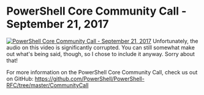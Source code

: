 # PowerShell Core Community Call - September 21, 2017

[![PowerShell Core Community Call - September 21, 2017](https://i2.ytimg.com/vi/mzWgiNIxqPY/hqdefault.jpg "PowerShell Core Community Call - September 21, 2017")](https://www.youtube.com/watch?v=mzWgiNIxqPY)
Unfortunately, the audio on this video is significantly corrupted. You can still somewhat make out what's being said, though, so I chose to include it anyway. Sorry about that!

For more information on the PowerShell Core Community Call, check us out on GitHub: https://github.com/PowerShell/PowerShell-RFC/tree/master/CommunityCall


